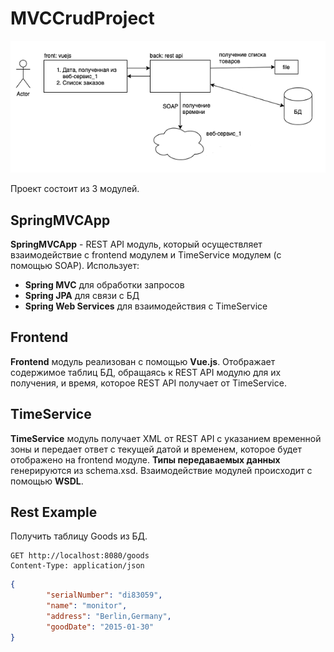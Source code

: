 # MVCCrudProject
![alt text](https://github.com/lightvsi/MVCCrudProject/blob/master/Task.PNG?raw=true)

Проект состоит из 3 модулей.
## SpringMVCApp
**SpringMVCApp** - REST API модуль, который осуществляет взаимодействие с frontend модулем и TimeService модулем (с помощью SOAP). 
Использует:
- **Spring MVC** для обработки запросов
- **Spring JPA** для связи с БД
- **Spring Web Services** для взаимодействия с TimeService
## Frontend
**Frontend** модуль реализован с помощью **Vue.js**. Отображает содержимое таблиц БД, обращаясь к REST API модулю для их получения, и время, которое REST API получает от TimeService.
## TimeService
**TimeService** модуль получает XML от REST API c указанием временной зоны и передает ответ с текущей датой и временем, которое будет отображено на frontend модуле.
**Типы передаваемых данных** генерируются из schema.xsd. Взаимодействие модулей происходит с помощью **WSDL**.
## Rest Example
Получить таблицу Goods из БД.
```http request
GET http://localhost:8080/goods
Content-Type: application/json
```

```json
{
        "serialNumber": "di83059",
        "name": "monitor",
        "address": "Berlin,Germany",
        "goodDate": "2015-01-30"
}
```
